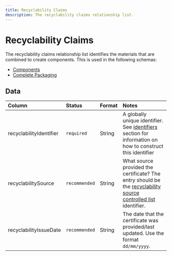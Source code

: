 ```yaml
---
title: Recyclability Claims
description: The recyclability claims relationship list.
---
```


# Recyclability Claims

The recyclability claims relationship list identifies the materials that are combined to create components. This is used in the following schemas:

* [Components](../3_Data_Specification/3_3_Components.md)
* [Complete Packaging](../3_Data_Specification/3_4_Complete_Packaging.md)

## Data
|Column|<div style="width:90px">Status</div>|Format|Notes|
|:-|:-|:-|:-|
|recyclabilityIdentifier|`required`|String|A globally unique identifier. See [identifiers](../4_Identifiers/4_1_Identifiers.md) section for information on how to construct this identifier|
|recyclabilitySource|`recommended`|String|What source provided the certificate? The entry should be the [recyclability source controlled list](../5_Controlled_Lists/5_005_Recyclability_Source.md) identifier.|
|recyclabilityIssueDate|`recommended`|String|The date that the certificate was provided/last updated. Use the format `dd/mm/yyyy`.|